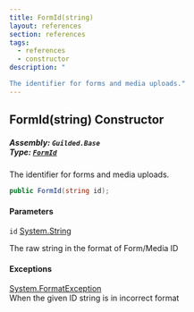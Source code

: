 ```yaml
---
title: FormId(string)
layout: references
section: references
tags:
  - references
  - constructor
description: "

The identifier for forms and media uploads."
---
```


## FormId(string) Constructor
##### **Assembly:** `Guilded.Base`<br/>**Type:** [`FormId`](FormId 'Guilded.Base.FormId')

The identifier for forms and media uploads.

```csharp
public FormId(string id);
```
#### Parameters

<a name='Guilded.Base.FormId.FormId(string).id'></a>

`id` [System.String](https://docs.microsoft.com/en-us/dotnet/api/System.String 'System.String')

The raw string in the format of Form/Media ID

#### Exceptions

[System.FormatException](https://docs.microsoft.com/en-us/dotnet/api/System.FormatException 'System.FormatException')  
When the given ID string is in incorrect format